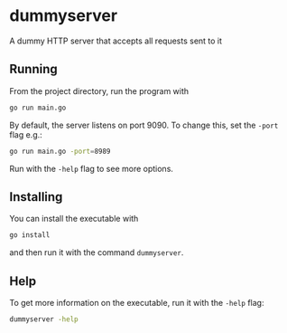 # dummyserver

A dummy HTTP server that accepts all requests sent to it

## Running

From the project directory, run the program with

```bash
go run main.go
```

By default, the server listens on port 9090. To change this, set the `-port`
flag e.g.:

```bash
go run main.go -port=8989
```

Run with the `-help` flag to see more options.

## Installing

You can install the executable with

```bash
go install
```

and then run it with the command `dummyserver`.

## Help

To get more information on the executable, run it with the `-help` flag:

```bash
dummyserver -help
```
